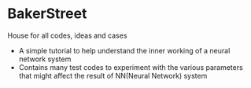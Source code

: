 # BakerStreet
House for all codes, ideas and cases


- A simple tutorial to help understand the inner working of a neural network system
- Contains many test codes to experiment with the various parameters that might affect the result of NN(Neural Network) system 
